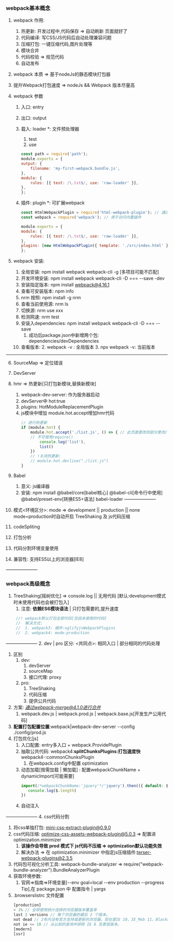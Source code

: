 
### webpack基本概念
1. webpack 作用:
   1. 热更新: 开发过程中,代码保存 => 自动刷新 页面就好了
   2. 代码编译: 写CSS/JS代码后自动处理兼容问题
   3. 压缩打包: 一键压缩代码,图片处理等
   4. 模块合并
   5. 代码校验 => 规范代码
   6. 自动发布
2. webpack 本质 => 基于nodeJs的静态模块打包器
3. 提升Webpack打包速度 => nodeJs && Webpack 版本尽量高
4. webpack 参数
   1. 入口: entry
   2. 出口: output
   3. 载入: loader *: 文件预处理器
      1. test
      2. use

       ```js
       const path = require('path');
       module.exports = {
       output: {
           filename: 'my-first-webpack.bundle.js',
       },
       module: {
           rules: [{ test: /\.txt$/, use: 'raw-loader' }],
       },
       };
       ```

   4. 插件: plugin *: 可扩展webpack

       ```js
       const HtmlWebpackPlugin = require('html-webpack-plugin'); // 通过 npm 安装
       const webpack = require('webpack'); // 用于访问内置插件

       module.exports = {
       module: {
           rules: [{ test: /\.txt$/, use: 'raw-loader' }],
       },
       plugins: [new HtmlWebpackPlugin({ template: './src/index.html' })],
       };
       ```

5. webpack 安装:
      1. 全局安装: npm install webpack webpack-cli -g [多项目可能不匹配]
      2. 开发环境安装: npm install webpack webpack-cli -D === --save -dev
      3. 安装指定版本: npm install webpack@4.16.1
      4. 查看可安装版本: npm info
      5. nrm 按照: npm install -g nrm
      6. 查看当前使用源: nrm ls
      7. 切换源: nrm use xxx
      8. 检测网速: nrm test
      9. 安装入dependencies: npm install webpack webpack-cli -D === --save
         1. 成功后package.json中新增两个包: dependencies/devDependencies
      10. 查看版本:
         2. webpack -v : 全局版本
         3. npx webpack -v: 当前版本

___

6. SourceMap => 定位错误
7. DevServer
8. hmr => 热更新[只打包新模块,替换新模块]
   1. webpack-dev-server: 作为服务器启动
   2. devServer中 hot:true
   3. plugins: HotModuleReplacementPlugin
   4. js模块中增加 module.hot.accept增加hmr代码
      ```js
      // 进行热更新
      if (module.hot) {
          module.hot.accept('./list.js', () => { // 此页面更改则部分更改/否则全部更改 
          // 不可使用require()
              console.log('list'),
              list()
          })
          // !关闭热更新:  
          // module.hot.decline("./list.js")
      }
      ```
9.  Babel   
    1.  意义: js编译器
    2.  安装: npm install @babel/core[babel核心] @babel-cli[命令行中使用] @babel/preset-env[转换ES5+语法] babel-loader
———————

1.  模式<环境区分>: mode => development || production || none mode=production时自动开启 TreeShaking 及 js代码压缩
2.  codeSpliting
3.  打包分析
4.  代码分割环境变量使用
5.  兼容性: 支持ES5以上的浏览器[IE8]

———————
### webpack高级概念
1. TreeShaking[摇树优化] => console.log || 无用代码 [默认:development模式时未使用代码也会被打包入]
   1. 注意: **依赖ES6模块语法** | 只打包需要的,提升速度
   ```js
    //! webpack默认打包全部代码[包括未使用的代码]
    //  解决方式:
    //  1. webpack3: 插件:uglifyjsWebpackPlugins
    //  2. webpack4: mode:production
   ```

———————
2. dev | pro 区分: <共同点>: 相同入口 | 部分相同的代码处理
   1. 区别
      1. dev:
         1. devServer
         2. sourceMap
         3. 接口代理: proxy
      2. pro:
         1. TreeShaking
         2. 代码压缩
         3. 提供公共代码
   2. 方案: *通过webpack-merge@4.1.0进行合并*
      1. webpack.dev.js | webpack.prod.js | webpack.base.js[开发生产公用代码]
   3. **配置打包配置位置**:webpack|webpack-dev-server --config ./config/prod.js
3. 打包优化[js]
   1. 入口配置: entry多入口 + webpack.ProvidePlugin
   2. 抽取公共代码: webpack4:**splitChunksPlugins:打包速度快** webpack4-:commonChunksPlugin
      1. 在webpack.config中配置 optimization 
   3. 动态加载[按需加载 | 懒加载] : 配置webpackChunkName + dynamicImport[可能需要]
      ```js
      import(/*webpackChunkName:'jquery'*/'jquery').then(({ default: $ })=>{ //! 如报错 dynamicImport,则先安装 @babel/plugin-syntax-dynamic-import并于 .babelrc 中配置
         console.log($.length)
      })
      ```
   4. 自动注入

———————
4. css代码分割
   1. 将css单独打包: mini-css-extract-plugin@0.9.0
   2. css代码压缩: optimize-css-assets-webpack-plugin@5.0.3 => 配置进 optimization.minimizer
      1. **该操作会导致 prod 模式下 js代码不压缩 => optimization默认功能失效**
      2. 解决办法 => 在 optimization.minimizer 中指定js压缩插件:terser-webpack-plugins@2.3.5
2. 代码包可视化分析工具: webpack-bundle-analyzer => require("webpack-bundle-analyzer").BundleAnalyzerPlugin
3. 获取环境参数:
   1. 官网=>指南=>环境变量[--env goal=local --env production --progress Tip],在 package.json 中 配置指令 | yargs
4. .browserslistrc 文件配置
   ```js
   [production]
   > 1% // 全球使用统计选择的浏览器版本覆盖率
   last 2 versions // 每个浏览器的最后 2 个版本。
   not dead // 2年内没有官方支持或更新的浏览器。现在是IE 10，IE_Mob 11，BlackBerry 10，BlackBerry 7， Samsung 4和OperaMobile 12.1。
   not ie <= 10 // 从以前的查询中排除 IE 8 及更低版本。
   [modern]
   [ssr]
   ```
   
   
